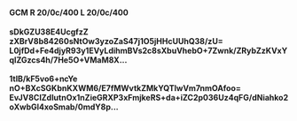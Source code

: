 #### GCM R 20/0c/400 L 20/0c/400
**sDkGZU38E4UcgfzZ**<br/>**zXBrV8b84260sNtOw3yzoZaS47j1O5jHHcUUhQ38/zU=**<br/>**L0jfDd+Fe4djyR93y1EVyLdihmBVs2c8sXbuVhebO+7Zwnk/ZRybZzKVxYqIZGzcs4h/7He5O+VMaM8X...**<br/><br/>
**1tIB/kF5vo6+ncYe**<br/>**nO+BXcSGKbnKXWM6/E7fMWvtkZMkYQTlwVm7nmOAfoo=**<br/>**EvJV8CIZdIutnOx1nZieGRXP3xFmjkeRS+da+iZC2p036Uz4qFG/dNiahko2oXwbGl4xoSmab/0mdY8p...**